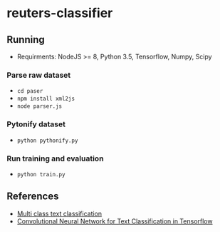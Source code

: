 # reuters-classifier

## Running
* Requirments: NodeJS >= 8, Python 3.5, Tensorflow, Numpy, Scipy 

### Parse raw dataset
* `cd paser`
* `npm install xml2js`
* `node parser.js`

### Pytonify dataset
* `python pythonify.py`

### Run training and evaluation
* `python train.py`


## References
* [Multi class text classification](https://github.com/jiegzhan/multi-class-text-classification-cnn)
* [Convolutional Neural Network for Text Classification in Tensorflow](https://github.com/dennybritz/cnn-text-classification-tf)
